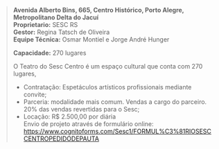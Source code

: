 > **Avenida Alberto Bins, 665, Centro Histórico, Porto Alegre, Metropolitano Delta do Jacuí**  
> **Proprietario:** SESC RS  
> **Gestor:** Regina Tatsch de Oliveira  
> **Equipe Técnica:** Osmar Montiel e Jorge André Hunger  
> 
> **Capacidade:** 270 lugares
>
> O Teatro do Sesc Centro é um espaço cultural que conta com 270 lugares,
>
> - Contratação: Espetáculos artísticos profissionais mediante convite;  
> - Parceria: modalidade mais comum. Vendas a cargo do parceiro. 20% das vendas revertidas para o Sesc;  
> - Locação: R$ 2.500,00 por diária  
> Envio de projeto através de formulário online: https://www.cognitoforms.com/Sesc1/FORMUL%C3%81RIOSESCCENTROPEDIDODEPAUTA